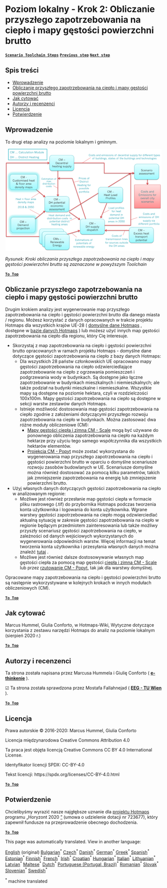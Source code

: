 <h1><a class="anchor" id="local-level---step-2--calculation-of-future-heat-demand-and-gross-floor-area-density-maps" href="#local-level---step-2--calculation-of-future-heat-demand-and-gross-floor-area-density-maps"><i class="fa fa-link"></i></a>Poziom lokalny - Krok 2: Obliczanie przyszłego zapotrzebowania na ciepło i mapy gęstości powierzchni brutto</h1><p> <a href="guide-local-and-municipal-levels#the-hotmaps-scenario-toolchain-different-steps"><strong><code>Scenario Toolchain Steps</code></strong></a> <a href="step-1-analysis-of-current-heat-demand-and-available-resource-potentials"><strong><code>Previous step</code></strong></a> <a href="step-3-Calculation-of-costs-of-decentral-heat-supply"><strong><code>Next step</code></strong></a><br/></p><h2><a class="anchor" id="table-of-contents" href="#table-of-contents"><i class="fa fa-link"></i></a> Spis treści</h2><ul><li> <a href="#introduction">Wprowadzenie</a></li><li> <a href="#calculation-of-future-heat-demand-and-gross-floor-area-density-maps">Obliczanie przyszłego zapotrzebowania na ciepło i mapy gęstości powierzchni brutto</a></li><li> <a href="#how-to-cite">Jak cytować</a></li><li> <a href="#authors-and-reviewers">Autorzy i recenzenci</a></li><li> <a href="#license">Licencja</a></li><li> <a href="#acknowledgement">Potwierdzenie</a></li></ul><h2><a class="anchor" id="introduction" href="#introduction"><i class="fa fa-link"></i></a> Wprowadzenie</h2><p> To drugi etap analizy na poziomie lokalnym i gminnym.</p><img src="/en/Step-2-Calculation-of-future-heat-demand-and-gross-floor-area-density-maps/Hotmaps_Local_Toolchain_Step_2final.png"/><p> <em>Rysunek: Kroki obliczania przyszłego zapotrzebowania na ciepło i mapy gęstości powierzchni brutto są zaznaczone w powyższym Toolchain</em></p><p><ins> <code><strong><a href="#table-of-contents">To Top</a></strong></code></ins></p><h2><a class="anchor" id="calculation-of-future-heat-demand-and-gross-floor-area-density-maps" href="#calculation-of-future-heat-demand-and-gross-floor-area-density-maps"><i class="fa fa-link"></i></a> Obliczanie przyszłego zapotrzebowania na ciepło i mapy gęstości powierzchni brutto</h2><p> Drugim krokiem analizy jest wygenerowanie map przyszłego zapotrzebowania na ciepło i gęstości powierzchni brutto dla danego miasta / regionu. Możesz korzystać z danych opracowanych w trakcie projektu Hotmaps dla wszystkich krajów UE-28 ( <a href="https://wiki.hotmaps.eu/en/Hotmaps-open-data-repositories">domyślne dane Hotmaps</a> , dostępne w <a href="https://gitlab.com/hotmaps">bazie danych Hotmaps</a> ) lub możesz użyć innych map gęstości zapotrzebowania na ciepło dla regionu, który Cię interesuje.</p><ul><li> Skorzystaj z map zapotrzebowania na ciepło i gęstości powierzchni brutto opracowanych w ramach projektu Hotmaps - domyślne dane dotyczące gęstości zapotrzebowania na ciepło z bazy danych Hotmaps:<ul><li> Dla wszystkich 28 państw członkowskich UE opracowano mapy gęstości zapotrzebowania na ciepło odzwierciedlające zapotrzebowanie na ciepło z ogrzewania pomieszczeń i podgrzewania wody w budynkach. Są dostępne jako łączne zapotrzebowanie w budynkach mieszkalnych i niemieszkalnych; ale także podział na budynki mieszkalne i niemieszkalne. Wszystkie mapy są dostępne na poziomie hektara, czyli w rozdzielczości 100x100m. Mapy gęstości zapotrzebowania na ciepło są dostępne w sekcji warstw zestawów danych Hotmaps.</li><li> Istnieje możliwość dostosowania map gęstości zapotrzebowania na ciepło zgodnie z założeniami dotyczącymi przyszłego rozwoju zapotrzebowania na ciepło w budynkach. Można zastosować dwa różne moduły obliczeniowe (CM):<ul><li> <a href="https://wiki.hotmaps.eu/en/CM-Scale-heat-and-cool-density-maps">Mapy gęstości ciepła i zimna CM - Scale</a> mogą być używane do ponownego obliczenia zapotrzebowania na ciepło na każdym hektarze przy użyciu tego samego współczynnika dla wszystkich hektarów elementów.</li><li> <a href="https://wiki.hotmaps.eu/en/CM-Demand-projection">Projekcja CM - Popyt</a> może zostać wykorzystana do wygenerowania map przyszłego zapotrzebowania na ciepło i gęstości powierzchni brutto w oparciu o domyślne scenariusze rozwoju zasobów budowlanych w UE. Scenariusze domyślne można również dostosować za pomocą kilku parametrów, takich jak zmniejszenie zapotrzebowania na energię lub zmniejszenie powierzchni brutto.</li></ul></li></ul></li><li> Użyj własnych danych dotyczących gęstości zapotrzebowania na ciepło w analizowanym regionie:<ul><li> Możliwe jest również przesłanie map gęstości ciepła w formacie pliku rastrowego (.tif) do przybornika Hotmaps podczas tworzenia konta użytkownika i logowania do konta użytkownika. Wgrane warstwy gęstości zapotrzebowania na ciepło mogą odzwierciedlać aktualną sytuację w zakresie gęstości zapotrzebowania na ciepło w regionie będącym przedmiotem zainteresowania lub także możliwy przyszły scenariusz gęstości zapotrzebowania na ciepło, w zależności od danych wejściowych wykorzystanych do wygenerowania odpowiednich warstw. Więcej informacji na temat tworzenia konta użytkownika i przesyłania własnych danych można znaleźć <a href="https://wiki.hotmaps.eu/en/Introduction-to-user-interface#upper-toolbar_connect">tutaj</a> .</li><li> Możliwe jest również dalsze dostosowywanie własnych map gęstości ciepła za pomocą map gęstości <a href="https://wiki.hotmaps.eu/en/CM-Scale-heat-and-cool-density-maps">ciepła i zimna CM - Scale</a> lub przez <a href="https://wiki.hotmaps.eu/en/CM-Demand-projection">rzutowanie CM - Popyt,</a> tak jak dla warstwy domyślnej.</li></ul></li></ul><p> Opracowane mapy zapotrzebowania na ciepło i gęstości powierzchni brutto są następnie wykorzystywane w kolejnych krokach w innych modułach obliczeniowych (CM).</p><p><ins> <code><strong><a href="#table-of-contents">To Top</a></strong></code></ins></p><h2><a class="anchor" id="how-to-cite" href="#how-to-cite"><i class="fa fa-link"></i></a> Jak cytować</h2><p> Marcus Hummel, Giulia Conforto, w Hotmaps-Wiki, Wytyczne dotyczące korzystania z zestawu narzędzi Hotmaps do analiz na poziomie lokalnym (sierpień 2020 r.)</p><p><ins> <code><strong><a href="#table-of-contents">To Top</a></strong></code></ins></p><h2><a class="anchor" id="authors-and-reviewers" href="#authors-and-reviewers"><i class="fa fa-link"></i></a> Autorzy i recenzenci</h2><p> Ta strona została napisana przez Marcusa Hummela i Giulię Conforto ( <strong><a href="https://e-think.ac.at">e-thinkenie</a></strong> ).</p><p> ☑ Ta strona została sprawdzona przez Mostafa Fallahnejad ( <strong><a href="https://eeg.tuwien.ac.at/">EEG - TU Wien</a></strong> ).</p><p> <a href="#table-of-contents"><strong><code>To Top</code></strong></a></p><h2><a class="anchor" id="license" href="#license"><i class="fa fa-link"></i></a> Licencja</h2><p> Prawa autorskie © 2016-2020: Marcus Hummel, Giulia Conforto</p><p> Licencja międzynarodowa Creative Commons Attribution 4.0</p><p> Ta praca jest objęta licencją Creative Commons CC BY 4.0 International License.</p><p> Identyfikator licencji SPDX: CC-BY-4.0</p><p> Tekst licencji: https://spdx.org/licenses/CC-BY-4.0.html</p><p> <a href="#table-of-contents"><strong><code>To Top</code></strong></a></p><h2><a class="anchor" id="acknowledgement" href="#acknowledgement"><i class="fa fa-link"></i></a> Potwierdzenie</h2><p> Chcielibyśmy wyrazić nasze najgłębsze uznanie dla <a href="https://www.hotmaps-project.eu">projektu Hotmaps</a> programu „Horyzont 2020 <a href="https://www.hotmaps-project.eu">”</a> (umowa o udzielenie dotacji nr 723677), który zapewnił fundusze na przeprowadzenie obecnego dochodzenia.</p><p><ins> <code><strong><a href="#table-of-contents">To Top</a></strong></code></ins></p>
<!--- THIS IS A SUPER UNIQUE IDENTIFIER -->

This page was automatically translated. View in another language:

[English](../en/Step-2-Calculation-of-future-heat-demand-and-gross-floor-area-density-maps) (original) [Bulgarian](../bg/Step-2-Calculation-of-future-heat-demand-and-gross-floor-area-density-maps)<sup>\*</sup> [Czech](../cs/Step-2-Calculation-of-future-heat-demand-and-gross-floor-area-density-maps)<sup>\*</sup> [Danish](../da/Step-2-Calculation-of-future-heat-demand-and-gross-floor-area-density-maps)<sup>\*</sup> [German](../de/Step-2-Calculation-of-future-heat-demand-and-gross-floor-area-density-maps)<sup>\*</sup> [Greek](../el/Step-2-Calculation-of-future-heat-demand-and-gross-floor-area-density-maps)<sup>\*</sup> [Spanish](../es/Step-2-Calculation-of-future-heat-demand-and-gross-floor-area-density-maps)<sup>\*</sup> [Estonian](../et/Step-2-Calculation-of-future-heat-demand-and-gross-floor-area-density-maps)<sup>\*</sup> [Finnish](../fi/Step-2-Calculation-of-future-heat-demand-and-gross-floor-area-density-maps)<sup>\*</sup> [French](../fr/Step-2-Calculation-of-future-heat-demand-and-gross-floor-area-density-maps)<sup>\*</sup> [Irish](../ga/Step-2-Calculation-of-future-heat-demand-and-gross-floor-area-density-maps)<sup>\*</sup> [Croatian](../hr/Step-2-Calculation-of-future-heat-demand-and-gross-floor-area-density-maps)<sup>\*</sup> [Hungarian](../hu/Step-2-Calculation-of-future-heat-demand-and-gross-floor-area-density-maps)<sup>\*</sup> [Italian](../it/Step-2-Calculation-of-future-heat-demand-and-gross-floor-area-density-maps)<sup>\*</sup> [Lithuanian](../lt/Step-2-Calculation-of-future-heat-demand-and-gross-floor-area-density-maps)<sup>\*</sup> [Latvian](../lv/Step-2-Calculation-of-future-heat-demand-and-gross-floor-area-density-maps)<sup>\*</sup> [Maltese](../mt/Step-2-Calculation-of-future-heat-demand-and-gross-floor-area-density-maps)<sup>\*</sup> [Dutch](../nl/Step-2-Calculation-of-future-heat-demand-and-gross-floor-area-density-maps)<sup>\*</sup>  [Portuguese (Portugal, Brazil)](../pt/Step-2-Calculation-of-future-heat-demand-and-gross-floor-area-density-maps)<sup>\*</sup> [Romanian](../ro/Step-2-Calculation-of-future-heat-demand-and-gross-floor-area-density-maps)<sup>\*</sup> [Slovak](../sk/Step-2-Calculation-of-future-heat-demand-and-gross-floor-area-density-maps)<sup>\*</sup> [Slovenian](../sl/Step-2-Calculation-of-future-heat-demand-and-gross-floor-area-density-maps)<sup>\*</sup> [Swedish](../sv/Step-2-Calculation-of-future-heat-demand-and-gross-floor-area-density-maps)<sup>\*</sup> 

<sup>\*</sup> machine translated
